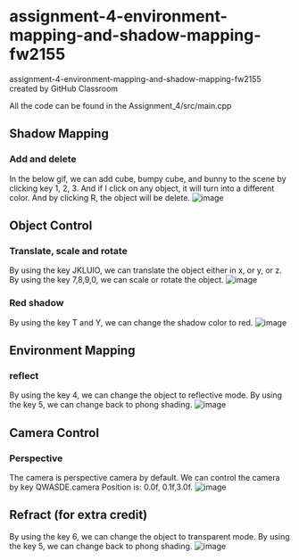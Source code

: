 # assignment-4-environment-mapping-and-shadow-mapping-fw2155
assignment-4-environment-mapping-and-shadow-mapping-fw2155 created by GitHub Classroom


All the code can be found in the Assignment_4/src/main.cpp
## Shadow Mapping
### Add and delete
In the below gif, we can add cube, bumpy cube, and bunny to the scene by clicking key 1, 2, 3. And if I click on any object, it will turn into a different color. And by clicking R, the object will be delete.
![image](https://github.com/nyu-cs-cy-6533-fall-2021/assignment-4-environment-mapping-and-shadow-mapping-fw2155/blob/main/demo/addanddelete.gif)

## Object Control
### Translate, scale and rotate
By using the key JKLUIO, we can translate the object either in x, or y, or z. By using the key 7,8,9,0, we can scale or rotate the object.
![image](https://github.com/nyu-cs-cy-6533-fall-2021/assignment-4-environment-mapping-and-shadow-mapping-fw2155/blob/main/demo/transform.gif)

### Red shadow
By using the key T and Y, we can change the shadow color to red.
![image](https://github.com/nyu-cs-cy-6533-fall-2021/assignment-4-environment-mapping-and-shadow-mapping-fw2155/blob/main/demo/redshadow.gif)

## Environment Mapping
### reflect
By using the key 4, we can change the object to reflective mode. By using the key 5, we can change back to phong shading.
![image](https://github.com/nyu-cs-cy-6533-fall-2021/assignment-4-environment-mapping-and-shadow-mapping-fw2155/blob/main/demo/REFLECT.gif)

## Camera Control
### Perspective
The camera is perspective camera by default. We can control the camera by key QWASDE.camera Position is: 0.0f, 0.1f,3.0f.
![image](https://github.com/nyu-cs-cy-6533-fall-2021/assignment-4-environment-mapping-and-shadow-mapping-fw2155/blob/main/demo/camera.gif)

## Refract (for extra credit)
By using the key 6, we can change the object to transparent mode. By using the key 5, we can change back to phong shading.
![image](https://github.com/nyu-cs-cy-6533-fall-2021/assignment-4-environment-mapping-and-shadow-mapping-fw2155/blob/main/demo/refract.gif)
